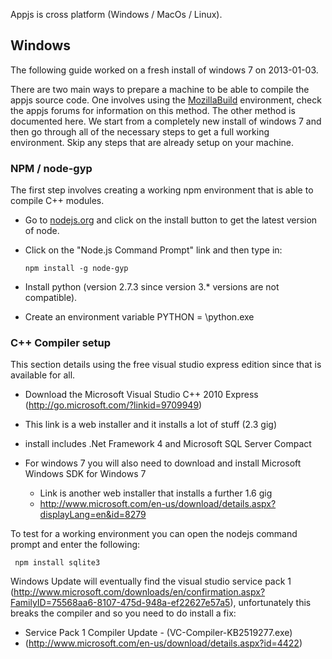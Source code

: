 Appjs is cross platform (Windows / MacOs / Linux). 

## Windows

The following guide worked on a fresh install of windows 7 on 2013-01-03.

There are two main ways to prepare a machine to be able to compile the appjs source code. One involves using the [MozillaBuild](https://wiki.mozilla.org/MozillaBuild) environment, check the appjs forums for information on this method. The other method is documented here. We start from a completely new install of windows 7 and then go through all of the necessary steps to get a full working environment. Skip any steps that are already setup on your machine.

### NPM / node-gyp
The first step involves creating a working npm environment that is able to compile C++ modules.
* Go to [nodejs.org](http://nodejs.org/) and click on the install button to get the latest version of node.
* Click on the "Node.js Command Prompt" link and then type in:

      npm install -g node-gyp 
* Install python (version 2.7.3 since version 3.* versions are not compatible).
* Create an environment variable PYTHON = <install directory>\python.exe

### C++ Compiler setup
This section details using the free visual studio express edition since that is available for all. 

* Download the Microsoft Visual Studio C++ 2010 Express (http://go.microsoft.com/?linkid=9709949)
 * This link is a web installer and it installs a lot of stuff (2.3 gig)
 * install includes .Net Framework 4 and Microsoft SQL Server Compact

* For windows 7 you will also need to download and install Microsoft Windows SDK for Windows 7
  * Link is another web installer that installs a further 1.6 gig
  * http://www.microsoft.com/en-us/download/details.aspx?displayLang=en&id=8279

To test for a working environment you can open the nodejs command prompt and enter the following:

     npm install sqlite3

Windows Update will eventually find the visual studio service pack 1 (http://www.microsoft.com/downloads/en/confirmation.aspx?FamilyID=75568aa6-8107-475d-948a-ef22627e57a5), unfortunately this breaks the compiler and so you need to do install a fix:
* Service Pack 1 Compiler Update - (VC-Compiler-KB2519277.exe)
* (http://www.microsoft.com/en-us/download/details.aspx?id=4422) 
